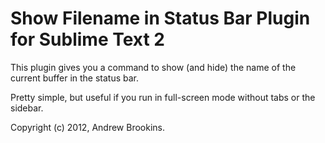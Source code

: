 # Show Filename in Status Bar Plugin for Sublime Text 2

This plugin gives you a command to show (and hide) the name of the current
buffer in the status bar.

Pretty simple, but useful if you run in full-screen mode without tabs or the
sidebar.

Copyright (c) 2012, Andrew Brookins.